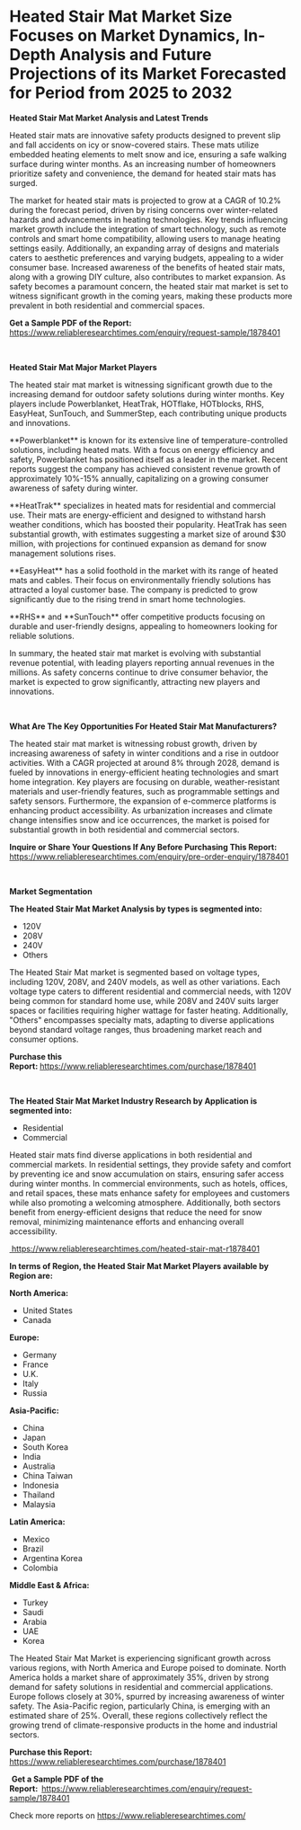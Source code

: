 <p><h1>Heated Stair Mat Market Size Focuses on Market Dynamics, In-Depth Analysis and Future Projections of its Market Forecasted for Period from 2025 to 2032</h1></p><p><strong>Heated Stair Mat Market Analysis and Latest Trends</strong></p>
<p><p>Heated stair mats are innovative safety products designed to prevent slip and fall accidents on icy or snow-covered stairs. These mats utilize embedded heating elements to melt snow and ice, ensuring a safe walking surface during winter months. As an increasing number of homeowners prioritize safety and convenience, the demand for heated stair mats has surged. </p><p>The market for heated stair mats is projected to grow at a CAGR of 10.2% during the forecast period, driven by rising concerns over winter-related hazards and advancements in heating technologies. Key trends influencing market growth include the integration of smart technology, such as remote controls and smart home compatibility, allowing users to manage heating settings easily. Additionally, an expanding array of designs and materials caters to aesthetic preferences and varying budgets, appealing to a wider consumer base. Increased awareness of the benefits of heated stair mats, along with a growing DIY culture, also contributes to market expansion. As safety becomes a paramount concern, the heated stair mat market is set to witness significant growth in the coming years, making these products more prevalent in both residential and commercial spaces.</p></p>
<p><strong>Get a Sample PDF of the Report:&nbsp;</strong> <a href="https://www.reliableresearchtimes.com/enquiry/request-sample/1878401?utm_campaign=2277&utm_medium=2&utm_source=Github&utm_content=ia&utm_term=08022025&utm_id=heated-stair-mat">https://www.reliableresearchtimes.com/enquiry/request-sample/1878401</a></p>
<p>&nbsp;</p>
<p><strong>Heated Stair Mat Major Market Players</strong></p>
<p><p>The heated stair mat market is witnessing significant growth due to the increasing demand for outdoor safety solutions during winter months. Key players include Powerblanket, HeatTrak, HOTflake, HOTblocks, RHS, EasyHeat, SunTouch, and SummerStep, each contributing unique products and innovations.</p><p>**Powerblanket** is known for its extensive line of temperature-controlled solutions, including heated mats. With a focus on energy efficiency and safety, Powerblanket has positioned itself as a leader in the market. Recent reports suggest the company has achieved consistent revenue growth of approximately 10%-15% annually, capitalizing on a growing consumer awareness of safety during winter.</p><p>**HeatTrak** specializes in heated mats for residential and commercial use. Their mats are energy-efficient and designed to withstand harsh weather conditions, which has boosted their popularity. HeatTrak has seen substantial growth, with estimates suggesting a market size of around $30 million, with projections for continued expansion as demand for snow management solutions rises.</p><p>**EasyHeat** has a solid foothold in the market with its range of heated mats and cables. Their focus on environmentally friendly solutions has attracted a loyal customer base. The company is predicted to grow significantly due to the rising trend in smart home technologies.</p><p>**RHS** and **SunTouch** offer competitive products focusing on durable and user-friendly designs, appealing to homeowners looking for reliable solutions. </p><p>In summary, the heated stair mat market is evolving with substantial revenue potential, with leading players reporting annual revenues in the millions. As safety concerns continue to drive consumer behavior, the market is expected to grow significantly, attracting new players and innovations.</p></p>
<p>&nbsp;</p>
<p><strong>What Are The Key Opportunities For Heated Stair Mat Manufacturers?</strong></p>
<p><p>The heated stair mat market is witnessing robust growth, driven by increasing awareness of safety in winter conditions and a rise in outdoor activities. With a CAGR projected at around 8% through 2028, demand is fueled by innovations in energy-efficient heating technologies and smart home integration. Key players are focusing on durable, weather-resistant materials and user-friendly features, such as programmable settings and safety sensors. Furthermore, the expansion of e-commerce platforms is enhancing product accessibility. As urbanization increases and climate change intensifies snow and ice occurrences, the market is poised for substantial growth in both residential and commercial sectors.</p></p>
<p><strong>Inquire or Share Your Questions If Any Before Purchasing This Report:</strong> <a href="https://www.reliableresearchtimes.com/enquiry/pre-order-enquiry/1878401?utm_campaign=2277&utm_medium=2&utm_source=Github&utm_content=ia&utm_term=08022025&utm_id=heated-stair-mat">https://www.reliableresearchtimes.com/enquiry/pre-order-enquiry/1878401</a></p>
<p>&nbsp;</p>
<p><strong>Market Segmentation</strong></p>
<p><strong>The Heated Stair Mat Market Analysis by types is segmented into:</strong></p>
<p><ul><li>120V</li><li>208V</li><li>240V</li><li>Others</li></ul></p>
<p><p>The Heated Stair Mat market is segmented based on voltage types, including 120V, 208V, and 240V models, as well as other variations. Each voltage type caters to different residential and commercial needs, with 120V being common for standard home use, while 208V and 240V suits larger spaces or facilities requiring higher wattage for faster heating. Additionally, "Others" encompasses specialty mats, adapting to diverse applications beyond standard voltage ranges, thus broadening market reach and consumer options.</p></p>
<p><strong>Purchase this Report:&nbsp;</strong><a href="https://www.reliableresearchtimes.com/purchase/1878401?utm_campaign=2277&utm_medium=2&utm_source=Github&utm_content=ia&utm_term=08022025&utm_id=heated-stair-mat">https://www.reliableresearchtimes.com/purchase/1878401</a></p>
<p>&nbsp;</p>
<p><strong>The Heated Stair Mat Market Industry Research by Application is segmented into:</strong></p>
<p><ul><li>Residential</li><li>Commercial</li></ul></p>
<p><p>Heated stair mats find diverse applications in both residential and commercial markets. In residential settings, they provide safety and comfort by preventing ice and snow accumulation on stairs, ensuring safer access during winter months. In commercial environments, such as hotels, offices, and retail spaces, these mats enhance safety for employees and customers while also promoting a welcoming atmosphere. Additionally, both sectors benefit from energy-efficient designs that reduce the need for snow removal, minimizing maintenance efforts and enhancing overall accessibility.</p></p>
<p><a href="https://www.reliableresearchtimes.com/heated-stair-mat-r1878401?utm_campaign=2277&utm_medium=2&utm_source=Github&utm_content=ia&utm_term=08022025&utm_id=heated-stair-mat">&nbsp;https://www.reliableresearchtimes.com/heated-stair-mat-r1878401</a></p>
<p><strong>In terms of Region, the Heated Stair Mat Market Players available by Region are:</strong></p>
<p>
    <p> <strong> North America: </strong>
        <ul>
            <li>United States</li>
            <li>Canada</li>
        </ul>
        </p> 
    <p> <strong> Europe: </strong>
        <ul>
            <li>Germany</li>
            <li>France</li>
            <li>U.K.</li>
            <li>Italy</li>
            <li>Russia</li>
        </ul>
        </p> 
    <p> <strong> Asia-Pacific: </strong>
        <ul>
            <li>China</li>
            <li>Japan</li>
            <li>South Korea</li>
            <li>India</li>
            <li>Australia</li>
            <li>China Taiwan</li>
            <li>Indonesia</li>
            <li>Thailand</li>
            <li>Malaysia</li>
        </ul>
        </p> 
    <p> <strong> Latin America: </strong>
        <ul>
            <li>Mexico</li>
            <li>Brazil</li>
            <li>Argentina Korea</li>
            <li>Colombia</li>
        </ul>
        </p> 
    <p> <strong> Middle East & Africa: </strong>
        <ul>
            <li>Turkey</li>
            <li>Saudi</li>
            <li>Arabia</li>
            <li>UAE</li>
            <li>Korea</li>
        </ul>
    </p>
    </p>
<p><p>The Heated Stair Mat Market is experiencing significant growth across various regions, with North America and Europe poised to dominate. North America holds a market share of approximately 35%, driven by strong demand for safety solutions in residential and commercial applications. Europe follows closely at 30%, spurred by increasing awareness of winter safety. The Asia-Pacific region, particularly China, is emerging with an estimated share of 25%. Overall, these regions collectively reflect the growing trend of climate-responsive products in the home and industrial sectors.</p></p>
<p><strong>Purchase this Report: </strong><a href="https://www.reliableresearchtimes.com/purchase/1878401?utm_campaign=2277&utm_medium=2&utm_source=Github&utm_content=ia&utm_term=08022025&utm_id=heated-stair-mat">https://www.reliableresearchtimes.com/purchase/1878401</a></p>
<p>&nbsp;<strong>Get a Sample PDF of the Report:&nbsp;&nbsp;</strong><a href="https://www.reliableresearchtimes.com/enquiry/request-sample/1878401?utm_campaign=2277&utm_medium=2&utm_source=Github&utm_content=ia&utm_term=08022025&utm_id=heated-stair-mat">https://www.reliableresearchtimes.com/enquiry/request-sample/1878401</a></p>
<p><strong></strong></p>
<p>Check more reports on <a href="https://www.reliableresearchtimes.com/?utm_campaign=2277&utm_medium=2&utm_source=Github&utm_content=ia&utm_term=08022025&utm_id=heated-stair-mat">https://www.reliableresearchtimes.com/</a></p>